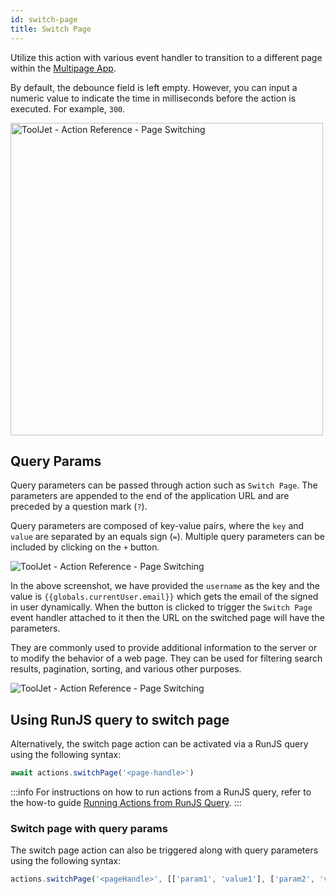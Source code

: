 ```yaml
---
id: switch-page
title: Switch Page
---
```


Utilize this action with various event handler to transition to a different page within the [Multipage App](/docs/tutorial/pages).

By default, the debounce field is left empty. However, you can input a numeric value to indicate the time in milliseconds before the action is executed. For example, `300`.

<div style={{textAlign: 'center'}}>

<img className="screenshot-full" src="/img/actions/page/switchpage2.png" alt="ToolJet - Action Reference - Page Switching" width="500"/>

</div>

## Query Params

Query parameters can be passed through action such as `Switch Page`. The parameters are appended to the end of the application URL and are preceded by a question mark (`?`). 

Query parameters are composed of key-value pairs, where the `key` and `value` are separated by an equals sign (`=`). Multiple query parameters can be included by clicking on the `+` button.

<div style={{textAlign: 'center'}}>

<img className="screenshot-full" src="/img/actions/page/queryparam1.png" alt="ToolJet - Action Reference - Page Switching"/>

</div>

In the above screenshot, we have provided the `username` as the key and the value is `{{globals.currentUser.email}}` which gets the email of the signed in user dynamically. When the button is clicked to trigger the `Switch Page` event handler attached to it then the URL on the switched page will have the parameters.

They are commonly used to provide additional information to the server or to modify the behavior of a web page. They can be used for filtering search results, pagination, sorting, and various other purposes.

<div style={{textAlign: 'center'}}>

<img className="screenshot-full" src="/img/actions/page/queryparam2.png" alt="ToolJet - Action Reference - Page Switching"/>

</div>

## Using RunJS query to switch page

Alternatively, the switch page action can be activated via a RunJS query using the following syntax:
```js
await actions.switchPage('<page-handle>')
```

:::info
For instructions on how to run actions from a RunJS query, refer to the how-to guide [Running Actions from RunJS Query](/docs/how-to/run-actions-from-runjs).
:::

### Switch page with query params

The switch page action can also be triggered along with query parameters using the following syntax:

```js
actions.switchPage('<pageHandle>', [['param1', 'value1'], ['param2', 'value2']])
```
